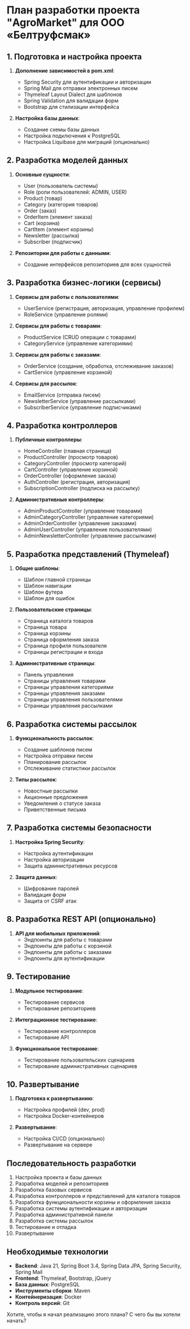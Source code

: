 # План разработки проекта "AgroMarket" для ООО «Белтруфсмак»

## 1. Подготовка и настройка проекта

1. **Дополнение зависимостей в pom.xml**:

   - Spring Security для аутентификации и авторизации
   - Spring Mail для отправки электронных писем
   - Thymeleaf Layout Dialect для шаблонов
   - Spring Validation для валидации форм
   - Bootstrap для стилизации интерфейса

2. **Настройка базы данных**:
   - Создание схемы базы данных
   - Настройка подключения к PostgreSQL
   - Настройка Liquibase для миграций (опционально)

## 2. Разработка моделей данных

1. **Основные сущности**:

   - User (пользователь системы)
   - Role (роли пользователей: ADMIN, USER)
   - Product (товар)
   - Category (категория товаров)
   - Order (заказ)
   - OrderItem (элемент заказа)
   - Cart (корзина)
   - CartItem (элемент корзины)
   - Newsletter (рассылка)
   - Subscriber (подписчик)

2. **Репозитории для работы с данными**:
   - Создание интерфейсов репозиториев для всех сущностей

## 3. Разработка бизнес-логики (сервисы)

1. **Сервисы для работы с пользователями**:

   - UserService (регистрация, авторизация, управление профилем)
   - RoleService (управление ролями)

2. **Сервисы для работы с товарами**:

   - ProductService (CRUD операции с товарами)
   - CategoryService (управление категориями)

3. **Сервисы для работы с заказами**:

   - OrderService (создание, обработка, отслеживание заказов)
   - CartService (управление корзиной)

4. **Сервисы для рассылок**:
   - EmailService (отправка писем)
   - NewsletterService (управление рассылками)
   - SubscriberService (управление подписчиками)

## 4. Разработка контроллеров

1. **Публичные контроллеры**:

   - HomeController (главная страница)
   - ProductController (просмотр товаров)
   - CategoryController (просмотр категорий)
   - CartController (управление корзиной)
   - OrderController (оформление заказа)
   - AuthController (регистрация, авторизация)
   - SubscriptionController (подписка на рассылку)

2. **Административные контроллеры**:
   - AdminProductController (управление товарами)
   - AdminCategoryController (управление категориями)
   - AdminOrderController (управление заказами)
   - AdminUserController (управление пользователями)
   - AdminNewsletterController (управление рассылками)

## 5. Разработка представлений (Thymeleaf)

1. **Общие шаблоны**:

   - Шаблон главной страницы
   - Шаблон навигации
   - Шаблон футера
   - Шаблон для ошибок

2. **Пользовательские страницы**:

   - Страница каталога товаров
   - Страница товара
   - Страница корзины
   - Страница оформления заказа
   - Страница профиля пользователя
   - Страницы регистрации и входа

3. **Административные страницы**:
   - Панель управления
   - Страницы управления товарами
   - Страницы управления категориями
   - Страницы управления заказами
   - Страницы управления пользователями
   - Страницы управления рассылками

## 6. Разработка системы рассылок

1. **Функциональность рассылок**:

   - Создание шаблонов писем
   - Настройка отправки писем
   - Планирование рассылок
   - Отслеживание статистики рассылок

2. **Типы рассылок**:
   - Новостные рассылки
   - Акционные предложения
   - Уведомления о статусе заказа
   - Приветственные письма

## 7. Разработка системы безопасности

1. **Настройка Spring Security**:

   - Настройка аутентификации
   - Настройка авторизации
   - Защита административных ресурсов

2. **Защита данных**:
   - Шифрование паролей
   - Валидация форм
   - Защита от CSRF атак

## 8. Разработка REST API (опционально)

1. **API для мобильных приложений**:
   - Эндпоинты для работы с товарами
   - Эндпоинты для работы с корзиной
   - Эндпоинты для работы с заказами
   - Эндпоинты для аутентификации

## 9. Тестирование

1. **Модульное тестирование**:

   - Тестирование сервисов
   - Тестирование репозиториев

2. **Интеграционное тестирование**:

   - Тестирование контроллеров
   - Тестирование API

3. **Функциональное тестирование**:
   - Тестирование пользовательских сценариев
   - Тестирование административных сценариев

## 10. Развертывание

1. **Подготовка к развертыванию**:

   - Настройка профилей (dev, prod)
   - Настройка Docker-контейнеров

2. **Развертывание**:
   - Настройка CI/CD (опционально)
   - Развертывание на сервере

## Последовательность разработки

1. Настройка проекта и базы данных
2. Разработка моделей и репозиториев
3. Разработка базовых сервисов
4. Разработка контроллеров и представлений для каталога товаров
5. Разработка функциональности корзины и оформления заказа
6. Разработка системы аутентификации и авторизации
7. Разработка административной панели
8. Разработка системы рассылок
9. Тестирование и отладка
10. Развертывание

## Необходимые технологии

- **Backend**: Java 21, Spring Boot 3.4, Spring Data JPA, Spring Security, Spring Mail
- **Frontend**: Thymeleaf, Bootstrap, jQuery
- **База данных**: PostgreSQL
- **Инструменты сборки**: Maven
- **Контейнеризация**: Docker
- **Контроль версий**: Git

Хотите, чтобы я начал реализацию этого плана? С чего бы вы хотели начать?
